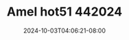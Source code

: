 --- 
title: "Amel hot51 442024"
description: "nonton  video bokep Amel hot51 442024  tele   new"
date: 2024-10-03T04:06:21-08:00
file_code: "io41jn5dsn43"
draft: false
cover: "oujzozfs07qrrjct.jpg"
tags: ["Amel", "bokep-indo", "bokep-viral", "bokep-ig"]
length: 618
fld_id: "1483249"
foldername: "Amel host baru"
categories: ["Amel host baru"]
views: 0
---